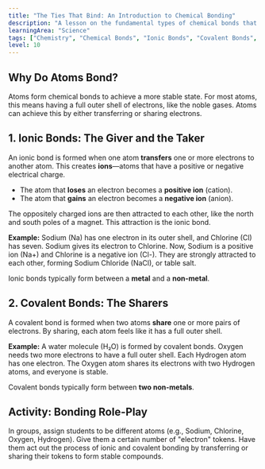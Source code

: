 ```yaml
---
title: "The Ties That Bind: An Introduction to Chemical Bonding"
description: "A lesson on the fundamental types of chemical bonds that hold atoms together: ionic and covalent."
learningArea: "Science"
tags: ["Chemistry", "Chemical Bonds", "Ionic Bonds", "Covalent Bonds", "Year 10"]
level: 10
---
```


## Why Do Atoms Bond?

Atoms form chemical bonds to achieve a more stable state. For most atoms, this means having a full outer shell of electrons, like the noble gases. Atoms can achieve this by either transferring or sharing electrons.

## 1. Ionic Bonds: The Giver and the Taker

An ionic bond is formed when one atom **transfers** one or more electrons to another atom. This creates **ions**—atoms that have a positive or negative electrical charge.
-   The atom that **loses** an electron becomes a **positive ion** (cation).
-   The atom that **gains** an electron becomes a **negative ion** (anion).

The oppositely charged ions are then attracted to each other, like the north and south poles of a magnet. This attraction is the ionic bond.

**Example:** Sodium (Na) has one electron in its outer shell, and Chlorine (Cl) has seven. Sodium gives its electron to Chlorine. Now, Sodium is a positive ion (Na+) and Chlorine is a negative ion (Cl-). They are strongly attracted to each other, forming Sodium Chloride (NaCl), or table salt.

Ionic bonds typically form between a **metal** and a **non-metal**.

## 2. Covalent Bonds: The Sharers

A covalent bond is formed when two atoms **share** one or more pairs of electrons. By sharing, each atom feels like it has a full outer shell.

**Example:** A water molecule (H₂O) is formed by covalent bonds. Oxygen needs two more electrons to have a full outer shell. Each Hydrogen atom has one electron. The Oxygen atom shares its electrons with two Hydrogen atoms, and everyone is stable.

Covalent bonds typically form between **two non-metals**.

## Activity: Bonding Role-Play

In groups, assign students to be different atoms (e.g., Sodium, Chlorine, Oxygen, Hydrogen). Give them a certain number of "electron" tokens. Have them act out the process of ionic and covalent bonding by transferring or sharing their tokens to form stable compounds.
